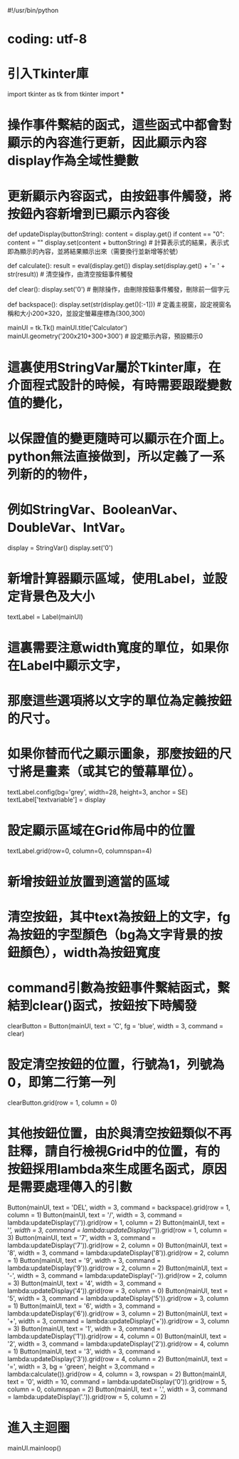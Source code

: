 #!/usr/bin/python 
# coding: utf-8 
# 引入Tkinter庫 
import tkinter as tk
from tkinter import * 
# 操作事件繫結的函式，這些函式中都會對顯示的內容進行更新，因此顯示內容display作為全域性變數 
# 更新顯示內容函式，由按鈕事件觸發，將按鈕內容新增到已顯示內容後 

def updateDisplay(buttonString): 
 content = display.get() 
 if content == "0": 
  content = "" 
 display.set(content + buttonString) # 計算表示式的結果，表示式即為顯示的內容，並將結果顯示出來（需要換行並新增等於號） 

def calculate(): 
 result = eval(display.get()) 
 display.set(display.get() + '= ' + str(result)) # 清空操作，由清空按鈕事件觸發 

def clear(): 
 display.set('0') # 刪除操作，由刪除按鈕事件觸發，刪除前一個字元 

def backspace(): 
 display.set(str(display.get()[:-1])) # 定義主視窗，設定視窗名稱和大小200×320，並設定螢幕座標為(300,300) 

mainUI = tk.Tk() 
mainUI.title('Calculator') 
mainUI.geometry('200x210+300+300') # 設定顯示內容，預設顯示0 

# 這裏使用StringVar屬於Tkinter庫，在介面程式設計的時候，有時需要跟蹤變數值的變化， 
# 以保證值的變更隨時可以顯示在介面上。python無法直接做到，所以定義了一系列新的的物件， 
# 例如StringVar、BooleanVar、DoubleVar、IntVar。 

display = StringVar() 
display.set('0') 

# 新增計算器顯示區域，使用Label，並設定背景色及大小
textLabel = Label(mainUI) 
# 這裏需要注意width寬度的單位，如果你在Label中顯示文字， 
# 那麼這些選項將以文字的單位為定義按鈕的尺寸。 
# 如果你替而代之顯示圖象，那麼按鈕的尺寸將是畫素（或其它的螢幕單位）。 

textLabel.config(bg='grey', width=28, height=3, anchor = SE) 
textLabel['textvariable'] = display 

# 設定顯示區域在Grid佈局中的位置 

textLabel.grid(row=0, column=0, columnspan=4) 

# 新增按鈕並放置到適當的區域 
# 清空按鈕，其中text為按鈕上的文字，fg為按鈕的字型顏色（bg為文字背景的按鈕顏色），width為按鈕寬度 
# command引數為按鈕事件繫結函式，繫結到clear()函式，按鈕按下時觸發 

clearButton = Button(mainUI, text = 'C', fg = 'blue', width = 3, command = clear) 

# 設定清空按鈕的位置，行號為1，列號為0，即第二行第一列 
clearButton.grid(row = 1, column = 0) 

# 其他按鈕位置，由於與清空按鈕類似不再註釋，請自行檢視Grid中的位置，有的按鈕採用lambda來生成匿名函式，原因是需要處理傳入的引數 
Button(mainUI, text = 'DEL', width = 3, command = backspace).grid(row = 1, column = 1) 
Button(mainUI, text = '/', width = 3, command = lambda:updateDisplay('/')).grid(row = 1, column = 2) 
Button(mainUI, text = '*', width = 3, command = lambda:updateDisplay('*')).grid(row = 1, column = 3) 
Button(mainUI, text = '7', width = 3, command = lambda:updateDisplay('7')).grid(row = 2, column = 0) 
Button(mainUI, text = '8', width = 3, command = lambda:updateDisplay('8')).grid(row = 2, column = 1) 
Button(mainUI, text = '9', width = 3, command = lambda:updateDisplay('9')).grid(row = 2, column = 2) 
Button(mainUI, text = '-', width = 3, command = lambda:updateDisplay('-')).grid(row = 2, column = 3) 
Button(mainUI, text = '4', width = 3, command = lambda:updateDisplay('4')).grid(row = 3, column = 0) 
Button(mainUI, text = '5', width = 3, command = lambda:updateDisplay('5')).grid(row = 3, column = 1) 
Button(mainUI, text = '6', width = 3, command = lambda:updateDisplay('6')).grid(row = 3, column = 2) 
Button(mainUI, text = '+', width = 3, command = lambda:updateDisplay('+')).grid(row = 3, column = 3) 
Button(mainUI, text = '1', width = 3, command = lambda:updateDisplay('1')).grid(row = 4, column = 0) 
Button(mainUI, text = '2', width = 3, command = lambda:updateDisplay('2')).grid(row = 4, column = 1) 
Button(mainUI, text = '3', width = 3, command = lambda:updateDisplay('3')).grid(row = 4, column = 2) 
Button(mainUI, text = '=', width = 3, bg = 'green', height = 3,command = lambda:calculate()).grid(row = 4, column = 3, rowspan = 2) 
Button(mainUI, text = '0', width = 10, command = lambda:updateDisplay('0')).grid(row = 5, column = 0, columnspan = 2) 
Button(mainUI, text = '.', width = 3, command = lambda:updateDisplay('.')).grid(row = 5, column = 2) 
# 進入主迴圈 
mainUI.mainloop() 
